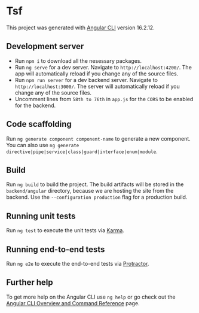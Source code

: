 # Tsf

This project was generated with [Angular CLI](https://github.com/angular/angular-cli) version 16.2.12.

## Development server

- Run `npm i` to download all the nesessary packages.
- Run `ng serve` for a dev server. Navigate to `http://localhost:4200/`. The app will automatically reload if you change any of the source files.
- Run `npm run server` for a dev backend server. Navigate to `http://localhost:3000/`. The server will automatically reload if you change any of the source files.
- Uncomment lines from `58th to 76th` in `app.js` for the `CORS` to be enabled for the backend.

## Code scaffolding

Run `ng generate component component-name` to generate a new component. You can also use `ng generate directive|pipe|service|class|guard|interface|enum|module`.

## Build

Run `ng build` to build the project. The build artifacts will be stored in the `backend/angular` directory, because we are hosting the site from the backend. Use the `--configuration production` flag for a production build.

## Running unit tests

Run `ng test` to execute the unit tests via [Karma](https://karma-runner.github.io).

## Running end-to-end tests

Run `ng e2e` to execute the end-to-end tests via [Protractor](http://www.protractortest.org/).

## Further help

To get more help on the Angular CLI use `ng help` or go check out the [Angular CLI Overview and Command Reference](https://angular.io/cli) page.

